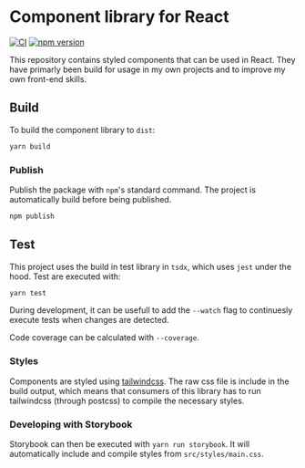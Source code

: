 # Component library for React

[![CI](https://github.com/OliverFlecke/components-react/actions/workflows/main.yml/badge.svg?branch=master)](https://github.com/OliverFlecke/components-react/actions/workflows/main.yml)
[![npm version](https://badge.fury.io/js/@oliverflecke%2Fcomponents-react.svg)](https://badge.fury.io/js/@oliverflecke%2Fcomponents-react)

This repository contains styled components that can be used in React.
They have primarly been build for usage in my own projects and to improve my own front-end skills.

## Build

To build the component library to `dist`:

```sh
yarn build
```

### Publish

Publish the package with `npm`'s standard command.
The project is automatically build before being published.

```sh
npm publish
```

## Test

This project uses the build in test library in `tsdx`, which uses `jest` under the hood.
Test are executed with:

```sh
yarn test
```

During development, it can be usefull to add the `--watch` flag to continuesly execute tests when changes are detected.

Code coverage can be calculated with `--coverage`.

### Styles

Components are styled using [tailwindcss](https://tailwindcss.com).
The raw css file is include in the build output, which means that consumers of this library has to run tailwindcss (through postcss) to compile the necessary styles.

### Developing with Storybook

Storybook can then be executed with `yarn run storybook`.
It will automatically include and compile styles from `src/styles/main.css`.
